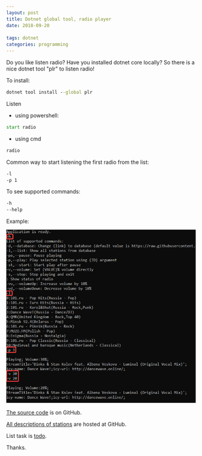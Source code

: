 ```yaml
---
layout: post
title: Dotnet global tool, radio player
date: 2018-09-20

tags: dotnet
categories: programming
---
```

Do you like listen radio? Have you installed dotnet core locally? So there is a nice dotnet tool "plr" to listen radio!

To install:

```bat
dotnet tool install --global plr
```

Listen

* using powershell:

```bat
start radio
```

* using cmd

```bat
radio
```

Common way to start listening the first radio from the list:

```bat
-l
-p 1
```

To see supported commands:

```bat
-h
--help
```

Example:

![image](./images/cross-radio-exampe.png)

[The source code](https://github.com/eapyl/crossRadio) is on GitHub.

[All descriptions of stations](https://github.com/eapyl/radio-stations/blob/master/db.json) are hosted at GitHub.

List task is [todo](https://github.com/eapyl/crossRadio/blob/master/todo).

Thanks.
